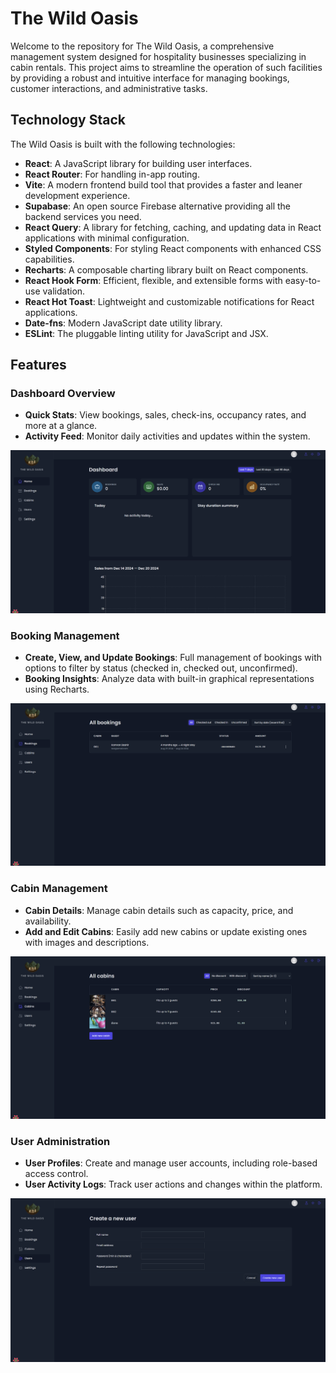 # The Wild Oasis

Welcome to the repository for The Wild Oasis, a comprehensive management system designed for hospitality businesses specializing in cabin rentals. This project aims to streamline the operation of such facilities by providing a robust and intuitive interface for managing bookings, customer interactions, and administrative tasks.

## Technology Stack

The Wild Oasis is built with the following technologies:

- **React**: A JavaScript library for building user interfaces.
- **React Router**: For handling in-app routing.
- **Vite**: A modern frontend build tool that provides a faster and leaner development experience.
- **Supabase**: An open source Firebase alternative providing all the backend services you need.
- **React Query**: A library for fetching, caching, and updating data in React applications with minimal configuration.
- **Styled Components**: For styling React components with enhanced CSS capabilities.
- **Recharts**: A composable charting library built on React components.
- **React Hook Form**: Efficient, flexible, and extensible forms with easy-to-use validation.
- **React Hot Toast**: Lightweight and customizable notifications for React applications.
- **Date-fns**: Modern JavaScript date utility library.
- **ESLint**: The pluggable linting utility for JavaScript and JSX.

## Features

### Dashboard Overview

- **Quick Stats**: View bookings, sales, check-ins, occupancy rates, and more at a glance.
- **Activity Feed**: Monitor daily activities and updates within the system.

![Dashboard](public/dashboard.png)

### Booking Management

- **Create, View, and Update Bookings**: Full management of bookings with options to filter by status (checked in, checked out, unconfirmed).
- **Booking Insights**: Analyze data with built-in graphical representations using Recharts.

![Bookings](public/bookings.png)

### Cabin Management

- **Cabin Details**: Manage cabin details such as capacity, price, and availability.
- **Add and Edit Cabins**: Easily add new cabins or update existing ones with images and descriptions.

![Cabins](public/cabins.png)

### User Administration

- **User Profiles**: Create and manage user accounts, including role-based access control.
- **User Activity Logs**: Track user actions and changes within the platform.

![Users](public/users.png)
